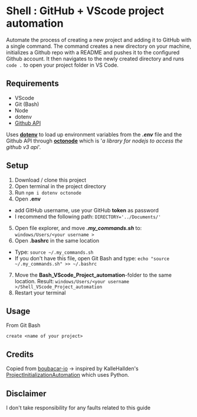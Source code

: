 # Shell : GitHub + VScode project automation

Automate the process of creating a new project and adding it to GitHub with a single command.
The command creates a new directory on your machine, initializes a Github repo with a README and pushes it to the configured Github account.
It then navigates to the newly created directory and runs `code .` to open your project folder in VS Code.

## Requirements

* VScode
* Git (Bash)
* Node
* dotenv
* [Github API](https://docs.github.com/en/github/authenticating-to-github/creating-a-personal-access-token)

Uses [**dotenv**](https://www.npmjs.com/package/dotenv) to load up environment variables from the **_.env_** file and the Github API through [**octonode**](https://www.npmjs.com/package/octonode) which is '_a library for nodejs to access the github v3 api_'.

## Setup

1. Download / clone this project
2. Open terminal in the project directory
3. Run `npm i dotenv octonode`
4. Open **.env**
  - add GitHub username, use your GitHub **token** as password
  - I recommend the following path: `DIRECTORY='../Documents/'`
5. Open file explorer, and move **_.my_commands.sh_** to: `windows/Users/<your username >` 
6. Open **.bashrc** in the same location
  - Type: `source ~/.my_commands.sh`
  - If you don't have this file, open Git Bash and type: `echo "source ~/.my_commands.sh" >> ~/.bashrc`
7. Move the **Bash_VScode_Project_automation**-folder to the same location. Result: `windows/Users/<your username >/Shell_VScode_Project_automation`
7. Restart your terminal

## Usage

From Git Bash

```
create <name of your project>
```

## Credits

Copied from [boubacar-io](https://github.com/boubacar-io/project-creation-automation) -> inspired by KalleHallden's [ProjectInitializationAutomation](https://github.com/KalleHallden/ProjectInitializationAutomation) which uses Python.

## Disclaimer

I don't take responsibility for any faults related to this guide
